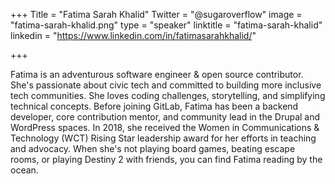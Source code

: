 +++
Title = "Fatima Sarah Khalid"
Twitter = "@sugaroverflow"
image = "fatima-sarah-khalid.png"
type = "speaker"
linktitle = "fatima-sarah-khalid"
linkedin = "https://www.linkedin.com/in/fatimasarahkhalid/"

+++

Fatima is an adventurous software engineer & open source contributor. She's passionate about civic tech and committed to building more inclusive tech communities. She loves coding challenges, storytelling, and simplifying technical concepts. Before joining GitLab, Fatima has been a backend developer, core contribution mentor, and community lead in the Drupal and WordPress spaces. In 2018, she received the Women in Communications & Technology (WCT) Rising Star leadership award for her efforts in teaching and advocacy. When she's not playing board games, beating escape rooms, or playing Destiny 2 with friends, you can find Fatima reading by the ocean.
